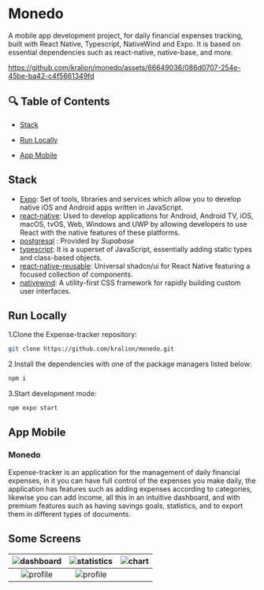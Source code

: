 # Monedo

A mobile app development project, for daily financial expenses tracking, built with React Native, Typescript, NativeWind and Expo. It is based on essential dependencies such as react-native, native-base, and more.


https://github.com/kralion/monedo/assets/66649036/086d0707-254e-45be-ba42-c4f5661349fd
 

## 🔍 Table of Contents

* [Stack](#stack)

* [Run Locally](#run-locally)

* [App Mobile](#app-mobile)

## Stack

- [Expo](https://expo.dev/): Set of tools, libraries and services which allow you to develop native iOS and Android apps written in JavaScript.
- [react-native](https://reactnative.dev/): Used to develop applications for Android, Android TV, iOS, macOS, tvOS, Web, Windows and UWP by allowing developers to use React with the native features of these platforms.
- [postgresql](https://supabase.com/docs/guides/database/overview) : Provided by *Supabase*
- [typescript](https://www.typescriptlang.org/): It is a superset of JavaScript, essentially adding static types and class-based objects.
- [react-native-reusable](https://github.com/mrzachnugent/react-native-reusables): Universal shadcn/ui for React Native featuring a focused collection of components.
- [nativewind](https://www.nativewind.dev/): A utility-first CSS framework for rapidly building custom user interfaces.

## Run Locally

1.Clone the Expense-tracker repository:
```sh
git clone https://github.com/kralion/monedo.git
```
2.Install the dependencies with one of the package managers listed below:
```bash
npm i
```
3.Start development mode:
```bash
npm expo start
```


## App Mobile
### Monedo
Expense-tracker is an application for the management of daily financial expenses, in it you can have full control of the expenses you make daily, the application has features such as adding expenses according to categories, likewise you can add income, all this in an intuitive dashboard, and with premium features such as having savings goals, statistics, and to export them in different types of documents.


## Some Screens

| ![dashboard](https://i.ibb.co/W0mrFNn/IMG-4185.png) | ![statistics](https://i.ibb.co/nmwfCjV/IMG-4186.png) | ![chart](https://i.ibb.co/RhCWgTn/IMG-4187.png) |
|:---:|:---:|:---:|
| ![profile](https://i.ibb.co/84yZR5H/IMG-4190.png) | ![profile](https://i.ibb.co/9qvhyGm/IMG-4188.png) |  |
